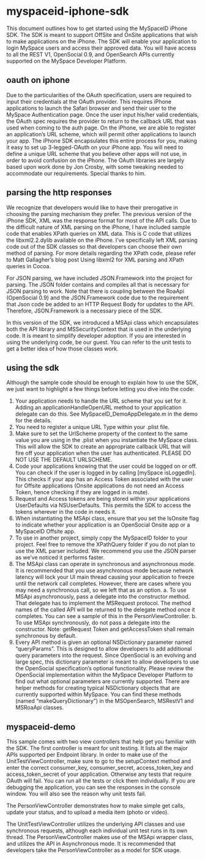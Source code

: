 myspaceid-iphone-sdk
====================

This document outlines how to get started using the MySpaceID iPhone SDK.  The SDK is meant to support OffSite and OnSite applications that wish to make applications on the iPhone.  The SDK will enable your application to login MySpace users and access their approved data.  You will have access to all the REST V1, OpenSocial 0.9, and OpenSearch APIs currently supported on the MySpace Developer Platform.

oauth on iphone
---------------

Due to the particularities of the  OAuth specification, users are required to input their credentials at the OAuth provider.  This requires iPhone applications to launch the Safari browser and send their user to the MySpace Authentication page.  Once the user input his/her valid credentials, the OAuth spec requires the provider to return to the callback URL that was used when coming to the auth page.  On the iPhone, we are able to register an application’s URL scheme, which will permit other applications to launch your app.  The iPhone SDK encapsulates this entire process for you, making it easy to set up 3-legged-OAuth on your iPhone app.  You will need to define a unique URL scheme that you believe other apps will not use, in order to avoid confusion on the iPhone. The OAuth libraries are largely based upon work done by Jon Crosby, with some tweaking needed to accommodate our requirements.  Special thanks to him.

parsing the http responses
--------------------------

We recognize that developers would like to have their prerogative in choosing the parsing mechanism they prefer.  The previous version of the iPhone SDK, XML was the response format for most of the API calls.  Due to the difficult nature of XML parsing on the iPhone, I have included sample code that enables XPath queries on XML data. This is C code that utilizes the libxml2.2.dylib available on the iPhone.  I’ve specifically left XML parsing code out of the SDK classes so that developers can choose their own method of parsing. For more details regarding the XPath code, please refer to Matt Gallagher’s blog post Using libxml2 for XML parsing and XPath queries in Cocoa.  

For JSON parsing, we have included JSON.Framework into the project for parsing. The JSON folder contains and compiles all that is necessary for JSON parsing to work. Note that there is coupling between the RoaApi (OpenSocial 0.9) and the JSON.Framework code due to the requirement that Json code be added to an HTTP Request Body for updates to the API. Therefore, JSON.Framework is a necessary piece of the SDK.

In this version of the SDK, we introduced a MSApi class which encapsulates both the API library and MSSecurityContext that is used in the underlying code. It is meant to simplify developer adoption. If you are interested in using the underlying code, be our guest. You can refer to the unit tests to get a better idea of how those classes work.

using the sdk
-------------

Although the sample code should be enough to explain how to use the SDK, we just want to highlight a few things before letting you dive into the code:

1.	Your application needs to handle the URL scheme that you set for it.  Adding an applicationHandleOpenURL method to your application delegate can do this. See MySpaceID_DemoAppDelegate.m in the demo for the details.
2.	You need to register a unique URL Type within your .plist file.
3.	Make sure to set the UrlScheme property of the context to the same value you are using in the .plist  when you instantiate the MySpace class.  This will allow the SDK to create an appropriate callback URL that will fire off your application when the user has authenticated. PLEASE DO NOT USE THE DEFAULT URLSCHEME.
4.	Code your applications knowing that the user could be logged on or off. You can check if the user is logged in by calling [mySpace isLoggedIn].  This checks if your app has an Access Token associated with the user for Offsite applications (Onsite applications do not need an Access Token, hence checking if they are logged in is mute).
5.	Request and Access tokens are being stored within your applications UserDefaults via NSUserDefaults. This permits the SDK to access the tokens wherever in the code in needs it.
6.	When instantiating the MSApi class, ensure that you set the IsOnsite flag to indicate whether your application is an OpenSocial Onsite app or a MySpaceID Offsite app.
7.	To use in another project, simply copy the MySpaceID folder to your project. Feel free to remove the XPathQuery folder if you do not plan to use the XML parser included. We recommend you use the JSON parser as we’ve noticed it performs faster.
8.	The MSApi class can operate in synchronous and asynchronous mode. It is recommended that you use asynchronous mode because network latency will lock your UI main thread causing your application to freeze until the network call completes. However, there are cases where you may need a synchronous call, so we left that as an option.
a.	To use MSApi asynchronously, pass a delegate into the constructor method. That delegate has to implement the MSRequest protocol. The method names of the called API will be returned to the delegate method once it completes. You can see a sample of this in the PersonViewController.
b.	To use MSApi synchronously, do not pass a delegate into the constructor. Note: getRequest Token and getAccessToken shall remain synchronous by default. 
9.	Every API method is given an optional NSDictionary parameter named “queryParams”. This is designed to allow developers to add additional query parameters into the request. Since OpenSocial is an evolving and large spec, this dictionary parameter is meant to allow developers to use the OpenSocial specification’s optional functionality. Please review the OpenSocial implementation within the MySpace Developer Platform to find out what optional parameters are currently supported. There are helper methods for creating typical NSDictionary objects that are currently supported within MySpace. You can find these methods (named “makeQueryDictionary”) in the MSOpenSearch, MSRestV1 and MSRoaApi classes.

myspaceid-demo
--------------

This sample comes with two view controllers that help get you familiar with the SDK. The first controller is meant for unit testing. It lists all the major APIs supported per Endpoint library. In order to make use of the UnitTestViewController, make sure to go to the setupContext method and enter the correct consumer_key, consumer_secret, access_token_key and access_token_secret of your application. Otherwise any tests that require OAuth will fail. You can run all the tests or click them individually. If you are debugging the application, you can see the responses in the console window. You will also see the reason why unit tests fail. 

The PersonViewController demonstrates how to make simple get calls, update your status, and to upload a media item (photo or video). 

The UnitTestViewController utilizes the underlying API classes and use synchronous requests, although each individual unit test runs in its own thread. The PersonViewController makes use of the MSApi wrapper class, and utilizes the API in Asynchronous mode.  It is recommended that developers take the PersonViewController as a model for SDK usage.

